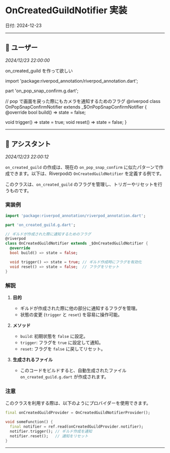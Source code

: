 # OnCreatedGuildNotifier 実装

日付: 2024-12-23

---

## 👤 ユーザー
*2024/12/23 22:00:00*

on_created_guild を作って欲しい

import 'package:riverpod_annotation/riverpod_annotation.dart';

part 'on_pop_snap_confirm.g.dart';

// pop で画面を戻った際にもカメラを通知するためのフラグ
@riverpod
class OnPopSnapConfirmNotifier extends _$OnPopSnapConfirmNotifier {
  @override
  bool build() =&gt; state = false;

  void trigger() =&gt; state = true;
  void reset() =&gt; state = false;
}

---

## 🤖 アシスタント
*2024/12/23 22:00:12*

`on_created_guild` の作成は、現在の `on_pop_snap_confirm` に似たパターンで作成できます。以下は、Riverpodの `OnCreatedGuildNotifier` を定義する例です。

このクラスは、`on_created_guild` のフラグを管理し、トリガーやリセットを行うものです。

### 実装例

```dart
import 'package:riverpod_annotation/riverpod_annotation.dart';

part 'on_created_guild.g.dart';

// ギルドが作成された際に通知するためのフラグ
@riverpod
class OnCreatedGuildNotifier extends _$OnCreatedGuildNotifier {
  @override
  bool build() => state = false;

  void trigger() => state = true; // ギルド作成時にフラグを有効化
  void reset() => state = false;  // フラグをリセット
}
```

### 解説
1. **目的**
   - ギルドが作成された際に他の部分に通知するフラグを管理。
   - 状態の変更 (`trigger` と `reset`) を容易に操作可能。

2. **メソッド**
   - `build`: 初期状態を `false` に設定。
   - `trigger`: フラグを `true` に設定して通知。
   - `reset`: フラグを `false` に戻してリセット。

3. **生成されるファイル**
   - このコードをビルドすると、自動生成されたファイル `on_created_guild.g.dart` が作成されます。

### 注意
このクラスを利用する際は、以下のようにプロバイダーを使用できます。

```dart
final onCreatedGuildProvider = OnCreatedGuildNotifierProvider();

void someFunction() {
  final notifier = ref.read(onCreatedGuildProvider.notifier);
  notifier.trigger(); // ギルド作成を通知
  notifier.reset();   // 通知をリセット
}
```

---
